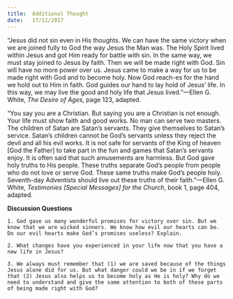 ```yaml
---
title:  Additional Thought
date:   17/11/2017
---
```


“Jesus did not sin even in His thoughts. We can have the same victory when we are joined fully to God the way Jesus the Man was. The Holy Spirit lived within Jesus and got Him ready for battle with sin. In the same way, we must stay joined to Jesus by faith. Then we will be made right with God. Sin will have no more power over us. Jesus came to make a way for us to be made right with God and to become holy. Now God reach-es for the hand we hold out to Him in faith. God guides our hand to lay hold of Jesus’ life. In this way, we may live the good and holy life that Jesus lived.”—Ellen G. White, *The Desire of Ages*, page 123, adapted.

“You say you are a Christian. But saying you are a Christian is not enough. Your life must show faith and good works. No man can serve two masters. The children of Satan are Satan’s servants. They give themselves to Satan’s service. Satan’s children cannot be God’s servants unless they reject the devil and all his evil works. It is not safe for servants of the King of heaven [God the Father] to take part in the fun and games that Satan’s servants enjoy. It is often said that such amusements are harmless. But God gave holy truths to His people. These truths separate God’s people from people who do not love or serve God. These same truths make God’s people holy. Seventh-day Adventists should live out these truths of their faith.”—Ellen G. White, *Testimonies [Special Messages] for the Church*, book 1, page 404, adapted.

**Discussion Questions**

`1. God gave us many wonderful promises for victory over sin. But we know that we are wicked sinners. We know how evil our hearts can be. Do our evil hearts make God’s promises useless? Explain.`

`2. What changes have you experienced in your life now that you have a new life in Jesus?`

`3. We always must remember that (1) we are saved because of the things Jesus alone did for us. But what danger could we be in if we forget that (2) Jesus also helps us to become holy as He is holy? Why do we need to understand and give the same attention to both of these parts of being made right with God?`
